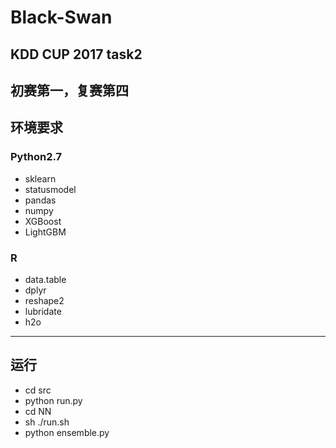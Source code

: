 # Black-Swan
## KDD CUP 2017 task2
初赛第一，复赛第四
----
## 环境要求
### Python2.7
- sklearn
- statusmodel
- pandas
- numpy
- XGBoost
- LightGBM
### R
- data.table
- dplyr
- reshape2
- lubridate
- h2o
----
## 运行
- cd src
- python run.py
- cd NN
- sh ./run.sh
- python ensemble.py
